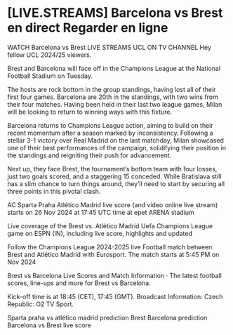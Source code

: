 # [LIVE.STREAMS] Barcelona vs Brest en direct Regarder en ligne

WATCH Barcelona vs Brest LIVE STREAMS UCL ON TV CHANNEL Hey fellow UCL 2024/25 viewers.

Brest and Barcelona will face off in the Champions League at the National Football Stadium on Tuesday.

The hosts are rock bottom in the group standings, having lost all of their first four games. Barcelona are 20th in the standings, with two wins from their four matches. Having been held in their last two league games, Milan will be looking to return to winning ways with this fixture.

Barcelona returns to Champions League action, aiming to build on their recent momentum after a season marked by inconsistency. Following a stellar 3-1 victory over Real Madrid on the last matchday, Milan showcased one of their best performances of the campaign, solidifying their position in the standings and reigniting their push for advancement.

Next up, they face Brest, the tournament’s bottom team with four losses, just two goals scored, and a staggering 15 conceded. While Bratislava still has a slim chance to turn things around, they’ll need to start by securing all three points in this pivotal clash.

AC Sparta Praha Atlético Madrid live score (and video online live stream) starts on 26 Nov 2024 at 17:45 UTC time at epet ARENA stadium

Live coverage of the Brest vs. Atlético Madrid Uefa Champions League game on ESPN (IN), including live score, highlights and updated

Follow the Champions League 2024-2025 live Football match between Brest and Atlético Madrid with Eurosport. The match starts at 5:45 PM on Nov 2024

Brest vs Barcelona Live Scores and Match Information · The latest football scores, line-ups and more for Brest vs Barcelona.

Kick-off time is at 18:45 (CET), 17:45 (GMT). Broadcast Information: Czech Republic: O2 TV Sport.

Sparta praha vs atlético madrid prediction
Brest Barcelona prediction
Barcelona vs Brest live score
